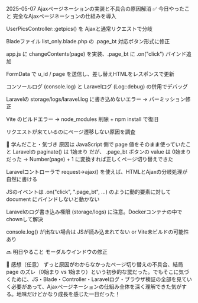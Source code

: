 2025-05-07 Ajaxページネーションの実装と不具合の原因解消
✅ 今日やったこと
完全なAjaxページネーションの仕組みを導入

UserPicsController::getpics() を Ajaxと通常リクエストで分岐

Bladeファイル list_only.blade.php の .page_bt 対応ボタン形式に修正

app.js に changeContents(page) を実装、.page_bt に .on("click") バインド追加

FormData で u_id / page を送信し、差し替えHTMLをレスポンスで更新

コンソールログ (console.log) と Laravelログ (Log::debug) の併用でデバッグ

Laravelの storage/logs/laravel.log に書き込めないエラー → パーミッション修正

Vite のビルドエラー → node_modules 削除 + npm install で復旧

リクエストが来ているのにページ遷移しない原因を調査

📘 学んだこと・気づき
原因は JavaScript 側で page 値をそのまま使っていたこと
Laravelの paginate() は 1始まり だが、 .page_bt ボタンの value は 0始まり だった
→ Number(page) + 1 に変換すれば正しくページ切り替えできた

Laravelコントローラで request->ajax() を使えば、HTMLとAjaxの分岐処理が自然に書ける

JSのイベントは .on("click", ".page_bt", ...) のように動的要素に対して document にバインドしないと動かない

Laravelのログ書き込み権限 (storage/logs) に注意。Dockerコンテナの中でchownして解決

console.log() が出ない場合は JSが読み込まれてない or Vite未ビルドの可能性あり

🔜 明日やること
モーダルウインドウの修正

💬 感想（任意）
ずっと原因がわからなかったページ切り替えの不具合、結局 page のズレ（0始まり vs 1始まり）という初歩的な罠だった。でもそこに気づくために、JS・Blade・Controller・Laravelログ・ブラウザ検証の全部を見ていく必要があって、Ajaxページネーションの仕組み全体を深く理解できた気がする。地味だけどかなり成長を感じた一日だった！